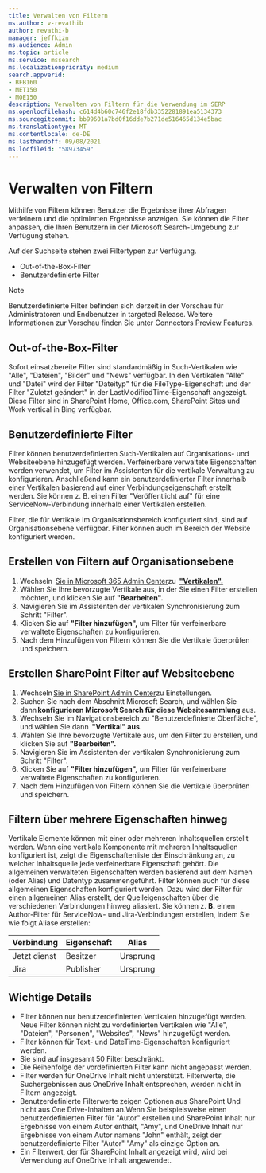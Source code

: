 ```yaml
---
title: Verwalten von Filtern
ms.author: v-revathib
author: revathi-b
manager: jeffkizn
ms.audience: Admin
ms.topic: article
ms.service: mssearch
ms.localizationpriority: medium
search.appverid:
- BFB160
- MET150
- MOE150
description: Verwalten von Filtern für die Verwendung im SERP
ms.openlocfilehash: c614d4b60c746f2e18fdb3352281891ea5134373
ms.sourcegitcommit: bb99601a7bd0f16dde7b271de516465d134e5bac
ms.translationtype: MT
ms.contentlocale: de-DE
ms.lasthandoff: 09/08/2021
ms.locfileid: "58973459"
---
```

# <a name="manage-filters"></a>Verwalten von Filtern

Mithilfe von Filtern können Benutzer die Ergebnisse ihrer Abfragen verfeinern und die optimierten Ergebnisse anzeigen. Sie können die Filter anpassen, die Ihren Benutzern in der Microsoft Search-Umgebung zur Verfügung stehen.

Auf der Suchseite stehen zwei Filtertypen zur Verfügung.

- Out-of-the-Box-Filter
- Benutzerdefinierte Filter

> [!NOTE]
> Benutzerdefinierte Filter befinden sich derzeit in der Vorschau für Administratoren und Endbenutzer in targeted Release. Weitere Informationen zur Vorschau finden Sie unter [Connectors Preview Features](connectors-overview.md#what-are-the-preview-features).

## <a name="out-of-the-box-filters"></a>Out-of-the-Box-Filter

Sofort einsatzbereite Filter sind standardmäßig in Such-Vertikalen wie "Alle", "Dateien", "Bilder" und "News" verfügbar. In den Vertikalen "Alle" und "Datei" wird der Filter "Dateityp" für die FileType-Eigenschaft und der Filter "Zuletzt geändert" in der LastModifiedTime-Eigenschaft angezeigt. Diese Filter sind in SharePoint Home, Office.com, SharePoint Sites und Work vertical in Bing verfügbar.

## <a name="custom-filters"></a>Benutzerdefinierte Filter

Filter können benutzerdefinierten Such-Vertikalen auf Organisations- und Websiteebene hinzugefügt werden. Verfeinerbare verwaltete Eigenschaften werden verwendet, um Filter im Assistenten für die vertikale Verwaltung zu konfigurieren.  Anschließend kann ein benutzerdefinierter Filter innerhalb einer Vertikalen basierend auf einer Verbindungseigenschaft erstellt werden. Sie können z. B. einen Filter "Veröffentlicht auf" für eine ServiceNow-Verbindung innerhalb einer Vertikalen erstellen.

Filter, die für Vertikale im Organisationsbereich konfiguriert sind, sind auf Organisationsebene verfügbar. Filter können auch im Bereich der Website konfiguriert werden.  

## <a name="create-organization-level-filters"></a>Erstellen von Filtern auf Organisationsebene

1. Wechseln  [Sie in Microsoft 365 Admin Center](https://admin.microsoft.com/)zu  [**"Vertikalen".**](https://admin.microsoft.com/Adminportal/Home#/MicrosoftSearch/verticals)
2. Wählen Sie Ihre bevorzugte Vertikale aus, in der Sie einen Filter erstellen möchten, und klicken Sie auf **"Bearbeiten".**  
3. Navigieren Sie im Assistenten der vertikalen Synchronisierung zum Schritt "Filter".
4. Klicken Sie auf **"Filter hinzufügen",** um Filter für verfeinerbare verwaltete Eigenschaften zu konfigurieren.
5. Nach dem Hinzufügen von Filtern können Sie die Vertikale überprüfen und speichern.

## <a name="create-sharepoint-site-level-filters"></a>Erstellen SharePoint Filter auf Websiteebene

1. Wechseln [Sie in SharePoint Admin Center](https://sharepoint.com/)zu Einstellungen.
2. Suchen Sie nach dem Abschnitt Microsoft Search, und wählen Sie dann **konfigurieren Microsoft Search für diese Websitesammlung** aus.
3. Wechseln Sie im Navigationsbereich zu "Benutzerdefinierte Oberfläche", und wählen Sie dann  **"Vertikal" aus.**
4. Wählen Sie Ihre bevorzugte Vertikale aus, um den Filter zu erstellen, und klicken Sie auf **"Bearbeiten".**
5. Navigieren Sie im Assistenten der vertikalen Synchronisierung zum Schritt "Filter".
6. Klicken Sie auf **"Filter hinzufügen",** um Filter für verfeinerbare verwaltete Eigenschaften zu konfigurieren.
7. Nach dem Hinzufügen von Filtern können Sie die Vertikale überprüfen und speichern.

## <a name="filter-across-multiple-properties"></a>Filtern über mehrere Eigenschaften hinweg

Vertikale Elemente können mit einer oder mehreren Inhaltsquellen erstellt werden. Wenn eine vertikale Komponente mit mehreren Inhaltsquellen konfiguriert ist, zeigt die Eigenschaftenliste der Einschränkung an, zu welcher Inhaltsquelle jede verfeinerbare Eigenschaft gehört. Die allgemeinen verwalteten Eigenschaften werden basierend auf dem Namen (oder Alias) und Datentyp zusammengeführt. Filter können auch für diese allgemeinen Eigenschaften konfiguriert werden. Dazu wird der Filter für einen allgemeinen Alias erstellt, der Quelleigenschaften über die verschiedenen Verbindungen hinweg aliasiert. Sie können z. **B.** einen Author-Filter für ServiceNow- und Jira-Verbindungen erstellen, indem Sie wie folgt Aliase erstellen:

 | Verbindung | Eigenschaft | Alias |
 | --- | --- | --- |
 | Jetzt dienst | Besitzer | Ursprung |
 | Jira | Publisher | Ursprung |

## <a name="important-details"></a>Wichtige Details

- Filter können nur benutzerdefinierten Vertikalen hinzugefügt werden. Neue Filter können nicht zu vordefinierten Vertikalen wie "Alle", "Dateien", "Personen", "Websites", "News" hinzugefügt werden.
- Filter können für Text- und DateTime-Eigenschaften konfiguriert werden.
- Sie sind auf insgesamt 50 Filter beschränkt.
- Die Reihenfolge der vordefinierten Filter kann nicht angepasst werden.
- Filter werden für OneDrive Inhalt nicht unterstützt. Filterwerte, die Suchergebnissen aus OneDrive Inhalt entsprechen, werden nicht in Filtern angezeigt.
- Benutzerdefinierte Filterwerte zeigen Optionen aus SharePoint Und nicht aus One Drive-Inhalten an.Wenn Sie beispielsweise einen benutzerdefinierten Filter für "Autor" erstellen und SharePoint Inhalt nur Ergebnisse von einem Autor enthält, "Amy", und OneDrive Inhalt nur Ergebnisse von einem Autor namens "John" enthält, zeigt der benutzerdefinierte Filter "Autor" "Amy" als einzige Option an.
- Ein Filterwert, der für SharePoint Inhalt angezeigt wird, wird bei Verwendung auf OneDrive Inhalt angewendet.
